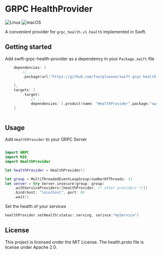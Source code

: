 # GRPC HealthProvider

![Linux](https://github.com/fourplusone/swift-grpc-health-provider/workflows/Linux/badge.svg) ![macOS](https://github.com/fourplusone/swift-grpc-health-provider/workflows/macOS/badge.svg)

A convenient provider for `grpc_health.v1.health` implemented in Swift.


## Getting started

Add swift-grpc-health-provider as a dependency in your `Package.swift` file

```swift
    dependencies: [
        // ...
        .package(url:"https://github.com/fourplusone/swift-grpc-health-provider", .branch("master")),
        
    ],
    targets: [
        .target(
            // ...
            dependencies: [.product(name: "HealthProvider",package:"swift-grpc-health-provider")]),    
    ]
    
```

## Usage

Add `HealthProvider` to your GRPC Server 
```swift

import GRPC
import NIO
import HealthProvider

let healthProvider = HealthProvider()

let group = MultiThreadedEventLoopGroup(numberOfThreads: 1)
let server = try Server.insecure(group: group)
    .withServiceProviders([healthProvider, /* other providers */])
    .bind(host: "localhost", port: 0)
    .wait()
```

Set the health of your services

```swift
healthProvider.setHealth(status:.serving, serivce:"myService")
```

## License

This project is licensed under the MIT License. The health.proto file is license under Apache 2.0.
